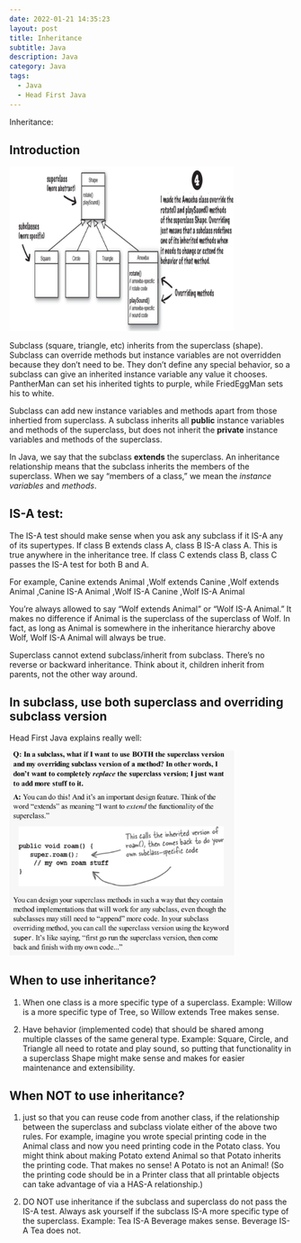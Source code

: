 ```yaml
---
date: 2022-01-21 14:35:23
layout: post
title: Inheritance
subtitle: Java 
description: Java
category: Java
tags:
  - Java
  - Head First Java
---
```

Inheritance:

## Introduction
<img src="/assets/images/posts/java/Inheritance/3_inheritance.png" title="제목" alt="아무거나" width="400"/> 

Subclass (square, triangle, etc) inherits from the superclass (shape). Subclass can
override methods but instance variables are not overridden because they don’t need to be. They
don’t define any special behavior, so a subclass can give an inherited
instance variable any value it chooses. PantherMan can set his inherited
tights to purple, while FriedEggMan sets his to white.

Subclass can add new instance variables and methods apart from those inhertied from
superclass. A subclass inherits all **public** instance variables and methods of the
superclass, but does not inherit the **private** instance variables and
methods of the superclass.

In Java, we say that the subclass **extends** the superclass. An inheritance
relationship means that the subclass inherits the members of the superclass.
When we say “members of a class,” we mean the *instance variables* and
*methods*.

## IS-A test:

The IS-A test should make sense when you ask any subclass  if it IS-A any of its supertypes.
If class B extends class A, class B IS-A class A.
This is true anywhere in the inheritance tree. If class C extends class B,
class C passes the IS-A test for both B and A.

For example, 
Canine extends Animal
,Wolf extends Canine
,Wolf extends Animal
,Canine IS-A Animal
,Wolf IS-A Canine
,Wolf IS-A Animal

You’re always allowed to say “Wolf extends Animal” or “Wolf IS-A Animal.” It makes no
difference if Animal is the superclass of the superclass of Wolf. In fact, as long as
Animal is somewhere in the inheritance hierarchy above Wolf, Wolf IS-A
Animal will always be true.

Superclass cannot extend subclass/inherit from subclass. There’s no reverse or
backward inheritance. Think about it, children inherit from parents, not
the other way around.

## In subclass, use both superclass and overriding subclass version

Head First Java explains really well:

<img src="/assets/images/posts/java/Inheritance/4_inheritance_super.png" title="제목" alt="아무거나" width="400"/> 

## When to use inheritance?
1) When one class is a more specific type of a superclass.
   Example: Willow is a more specific type of Tree, so Willow extends Tree
   makes sense.


2) Have behavior (implemented code) that
   should be shared among multiple classes of the same general type. Example:
   Square, Circle, and Triangle all need to rotate and play sound, so putting that
   functionality in a superclass Shape might make sense and makes for easier
   maintenance and extensibility.

## When NOT to use inheritance?
1) just so that you can reuse code from another class,
   if the relationship between the superclass and subclass violate either of the
   above two rules. For example, imagine you wrote special printing code in
   the Animal class and now you need printing code in the Potato class. You
   might think about making Potato extend Animal so that Potato inherits the
   printing code. That makes no sense! A Potato is not an Animal! (So the
   printing code should be in a Printer class that all printable objects can take
   advantage of via a HAS-A relationship.)


2) DO NOT use inheritance if the subclass and superclass do not pass the IS-A
   test. Always ask yourself if the subclass IS-A more specific type of the
   superclass. Example: Tea IS-A Beverage makes sense. Beverage IS-A Tea
   does not.





